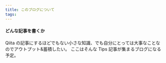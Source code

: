 ```yaml
---
title: このブログについて
tags:
---
```


#### どんな記事を書くか

Qiita の記事にするほどでもない小さな知識、でも自分にとっては大事なことなのでアウトプット&蓄積したい。
ここはそんな Tips 記事が集まるブログになる予定。
